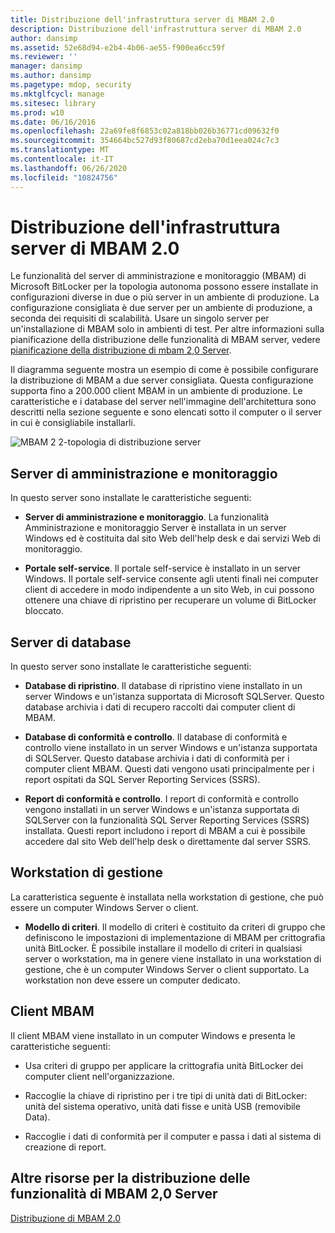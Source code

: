 ```yaml
---
title: Distribuzione dell'infrastruttura server di MBAM 2.0
description: Distribuzione dell'infrastruttura server di MBAM 2.0
author: dansimp
ms.assetid: 52e68d94-e2b4-4b06-ae55-f900ea6cc59f
ms.reviewer: ''
manager: dansimp
ms.author: dansimp
ms.pagetype: mdop, security
ms.mktglfcycl: manage
ms.sitesec: library
ms.prod: w10
ms.date: 06/16/2016
ms.openlocfilehash: 22a69fe8f6853c02a818bb026b36771cd09632f0
ms.sourcegitcommit: 354664bc527d93f80687cd2eba70d1eea024c7c3
ms.translationtype: MT
ms.contentlocale: it-IT
ms.lasthandoff: 06/26/2020
ms.locfileid: "10824756"
---
```

# Distribuzione dell'infrastruttura server di MBAM 2.0


Le funzionalità del server di amministrazione e monitoraggio (MBAM) di Microsoft BitLocker per la topologia autonoma possono essere installate in configurazioni diverse in due o più server in un ambiente di produzione. La configurazione consigliata è due server per un ambiente di produzione, a seconda dei requisiti di scalabilità. Usare un singolo server per un'installazione di MBAM solo in ambienti di test. Per altre informazioni sulla pianificazione della distribuzione delle funzionalità di MBAM server, vedere [pianificazione della distribuzione di mbam 2,0 Server](planning-for-mbam-20-server-deployment-mbam-2.md).

Il diagramma seguente mostra un esempio di come è possibile configurare la distribuzione di MBAM a due server consigliata. Questa configurazione supporta fino a 200.000 client MBAM in un ambiente di produzione. Le caratteristiche e i database del server nell'immagine dell'architettura sono descritti nella sezione seguente e sono elencati sotto il computer o il server in cui è consigliabile installarli.

![MBAM 2 2-topologia di distribuzione server](images/mbam2-3-servers.gif)

## Server di amministrazione e monitoraggio


In questo server sono installate le caratteristiche seguenti:

-   **Server di amministrazione e monitoraggio**. La funzionalità Amministrazione e monitoraggio Server è installata in un server Windows ed è costituita dal sito Web dell'help desk e dai servizi Web di monitoraggio.

-   **Portale self-service**. Il portale self-service è installato in un server Windows. Il portale self-service consente agli utenti finali nei computer client di accedere in modo indipendente a un sito Web, in cui possono ottenere una chiave di ripristino per recuperare un volume di BitLocker bloccato.

## Server di database


In questo server sono installate le caratteristiche seguenti:

-   **Database di ripristino**. Il database di ripristino viene installato in un server Windows e un'istanza supportata di Microsoft SQLServer. Questo database archivia i dati di recupero raccolti dai computer client di MBAM.

-   **Database di conformità e controllo**. Il database di conformità e controllo viene installato in un server Windows e un'istanza supportata di SQLServer. Questo database archivia i dati di conformità per i computer client MBAM. Questi dati vengono usati principalmente per i report ospitati da SQL Server Reporting Services (SSRS).

-   **Report di conformità e controllo**. I report di conformità e controllo vengono installati in un server Windows e un'istanza supportata di SQLServer con la funzionalità SQL Server Reporting Services (SSRS) installata. Questi report includono i report di MBAM a cui è possibile accedere dal sito Web dell'help desk o direttamente dal server SSRS.

## Workstation di gestione


La caratteristica seguente è installata nella workstation di gestione, che può essere un computer Windows Server o client.

-   **Modello di criteri**. Il modello di criteri è costituito da criteri di gruppo che definiscono le impostazioni di implementazione di MBAM per crittografia unità BitLocker. È possibile installare il modello di criteri in qualsiasi server o workstation, ma in genere viene installato in una workstation di gestione, che è un computer Windows Server o client supportato. La workstation non deve essere un computer dedicato.

## <a href="" id="---------mbam-client"></a> Client MBAM


Il client MBAM viene installato in un computer Windows e presenta le caratteristiche seguenti:

-   Usa criteri di gruppo per applicare la crittografia unità BitLocker dei computer client nell'organizzazione.

-   Raccoglie la chiave di ripristino per i tre tipi di unità dati di BitLocker: unità del sistema operativo, unità dati fisse e unità USB (removibile Data).

-   Raccoglie i dati di conformità per il computer e passa i dati al sistema di creazione di report.

## Altre risorse per la distribuzione delle funzionalità di MBAM 2,0 Server


[Distribuzione di MBAM 2.0](deploying-mbam-20-mbam-2.md)

 

 





